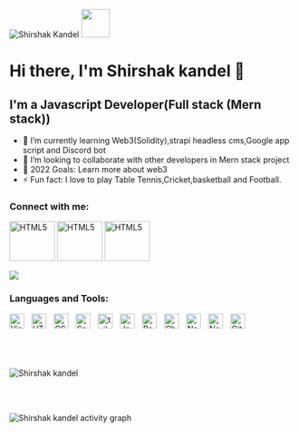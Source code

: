 <p align="left"><img src="https://komarev.com/ghpvc/?username=Shirshakkandel&label=Profile%20views&color=0e75b6&style=flat" alt="Shirshak Kandel" /> <img src="https://media.giphy.com/media/mGcNjsfWAjY5AEZNw6/giphy.gif" width="50"> </p>

# Hi there, I'm Shirshak kandel 👋 
## I'm a Javascript Developer(Full stack (Mern stack))

- 🌱 I’m currently learning Web3(Solidity),strapi headless cms,Google app script and Discord bot
- 👯 I’m looking to collaborate with other developers in Mern stack project
- 🥅 2022 Goals: Learn more about web3
- ⚡ Fun fact: I love to play Table Tennis,Cricket,basketball and Football.

### Connect with me:

[<img alt="HTML5" width="80px" height="70px" title="linkedin" src="https://upload.wikimedia.org/wikipedia/commons/thumb/c/ca/LinkedIn_logo_initials.png/768px-LinkedIn_logo_initials.png"/>](https://www.linkedin.com/in/shirshak-kandel-a96187191/)
[<img alt="HTML5" width="80px" height="70px" title="fiverr" src="https://fiverr-res.cloudinary.com/image/upload/f_auto,q_auto/v1/attachments/generic_asset/asset/5c837aac7c42de1f9f125cff37ab2c70-1612076004546/fiverr-og-logo.png"/>](https://www.fiverr.com/shirshak_kandel)
[<img alt="HTML5" width="80px" height="70px" title="Grepper" src="https://d2441bdvuxbh7t.cloudfront.net/web/images/logo_white_small.png"/>](https://www.codegrepper.com/profile/shirshak-kandel-b0z4rx7607yg)

 <img align="center" src="https://github-readme-stats.vercel.app/api/top-langs/?username=Shirshakkandel&layout=compact&langs_count=8&theme=dark" />


### Languages and Tools:

<img align="left" alt="Visual Studio Code" title="Vs code My Code Editor" width="26px" src="https://cdn.jsdelivr.net/gh/devicons/devicon/icons/vscode/vscode-original.svg" style="padding-right:10px;" />
<img align="left" alt="HTML5" title="HTML5" width="26px" src="https://cdn.jsdelivr.net/gh/devicons/devicon/icons/html5/html5-original.svg" style="padding-right:10px;" />
<img align="left" alt="CSS3" title="CSS3" width="26px" src="https://cdn.jsdelivr.net/gh/devicons/devicon/icons/css3/css3-original.svg" style="padding-right:10px;" />
<img align="left" alt="Sass" title="Sass" width="26px" src="https://cdn.jsdelivr.net/gh/devicons/devicon/icons/sass/sass-original.svg" style="padding-right:10px;" />
<img align="left" alt="tailwindCss" title="tailwindCss" width="26px" src="https://tailwindcss.com/_next/static/media/social-square.b622e290e82093c36cca57092ffe494f.jpg" style="padding-right:10px;" />
<img align="left" alt="JavaScript" title="JavaScript" width="26px" src="https://cdn.jsdelivr.net/gh/devicons/devicon/icons/javascript/javascript-original.svg" style="padding-right:10px;" />
<img align="left" alt="React" title="React" width="26px" src="https://cdn.jsdelivr.net/gh/devicons/devicon/icons/react/react-original.svg" style="padding-right:10px;" />
<img align="left" alt="Chakra UI" title="Chakra Ui" width="26px" src="https://avatars.githubusercontent.com/u/54212428?s=280&v=4" style="padding-right:10px;" />

<img align="left" alt="NextJs" title="Nextjs" width="26px" src="https://www.rlogical.com/wp-content/uploads/2021/08/Rlogical-Blog-Images-thumbnail.png" style="padding-right:10px;" />
<img align="left" alt="Node.js" width="26px" src="https://cdn.jsdelivr.net/gh/devicons/devicon/icons/nodejs/nodejs-original.svg" style="padding-right:10px;" />
<img align="left" alt="Git" width="26px" src="https://cdn.jsdelivr.net/gh/devicons/devicon/icons/git/git-original.svg" style="padding-right:10px;" />

<br />
<br />


<br/><br/>
<p><img align="center" src="https://github-readme-streak-stats.herokuapp.com/?user=shirshakkandel&theme=dark" alt="Shirshak kandel" /></p>
<br/><br/>

<p><img align="center" src="https://activity-graph.herokuapp.com/graph?username=shirshakkandel&theme=dracula" alt="Shirshak kandel activity graph" /></p>
<br>

